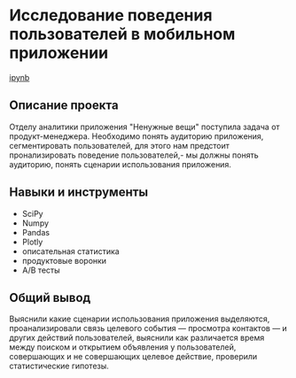 # Исследование поведения пользователей в мобильном приложении

[ipynb](https://github.com/AndrTolstov/Portfolio/blob/main/Mobile%20App/Mobile%20App.ipynb)

## Описание проекта

Отделу аналитики приложения "Ненужные вещи" поступила задача от продукт-менеджера. Необходимо понять аудиторию приложения, сегментировать пользователей, для этого нам предстоит пронализировать поведение пользователей,- мы должны понять аудиторию, понять сценарии использования приложения.



## Навыки и инструменты

- SciPy
- Numpy
- Pandas
- Plotly
- описательная статистика
- продуктовые воронки
- A/B тесты

## 

## Общий вывод

Выяснили какие сценарии использования приложения выделяются, проанализировали связь целевого события — просмотра контактов — и других действий пользователей, выяснили как различается время между поиском и открытием объявления у пользователей, совершающих и не совершающих целевое действие, проверили статистические гипотезы.